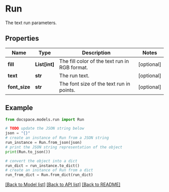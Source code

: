 # Run

The text run parameters.

## Properties

Name | Type | Description | Notes
------------ | ------------- | ------------- | -------------
**fill** | **List[int]** | The fill color of the text run in RGB format. | [optional] 
**text** | **str** | The run text. | [optional] 
**font_size** | **str** | The font size of the text run in points. | [optional] 

## Example

```python
from docspace.models.run import Run

# TODO update the JSON string below
json = "{}"
# create an instance of Run from a JSON string
run_instance = Run.from_json(json)
# print the JSON string representation of the object
print(Run.to_json())

# convert the object into a dict
run_dict = run_instance.to_dict()
# create an instance of Run from a dict
run_from_dict = Run.from_dict(run_dict)
```
[[Back to Model list]](../README.md#documentation-for-models) [[Back to API list]](../README.md#documentation-for-api-endpoints) [[Back to README]](../README.md)


